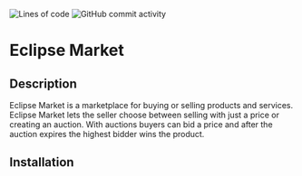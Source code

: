 ![Lines of code](https://img.shields.io/tokei/lines/github/ddobrev25/eclipse-market)
![GitHub commit activity](https://img.shields.io/github/commit-activity/m/ddobrev25/eclipse-market)
# Eclipse Market
## Description
Eclipse Market is a marketplace for buying or selling products and services. 
Eclipse Market lets the seller choose between selling with just a price or creating an auction. 
With auctions buyers can bid a price and after the auction expires the highest bidder wins the product. 
## Installation
